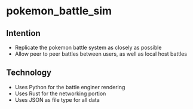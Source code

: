 # pokemon_battle_sim
## Intention
* Replicate the pokemon battle system as closely as possible
* Allow peer to peer battles between users, as well as local host battles

## Technology
* Uses Python for the battle enginer rendering
* Uses Rust for the networking portion
* Uses JSON as file type for all data

